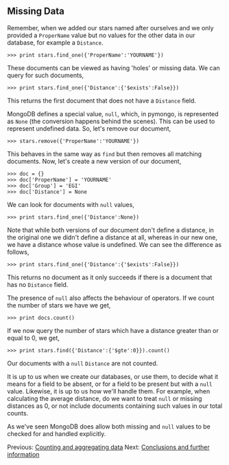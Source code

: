 ## Missing Data

Remember, when we added our stars named after ourselves and we only provided a `ProperName` value but no values for the other data in our database, for example a `Distance`. 

    >>> print stars.find_one({'ProperName':'YOURNAME'})

These documents can be viewed as having 'holes' or missing data. We can query for such documents,

    >>> print stars.find_one({'Distance':{'$exists':False}})

This returns the first document that does not have a `Distance` field.

MongoDB defines a special value, `null`, which, in pymongo, is represented as `None` (the conversion happens behind the scenes). This can be used to represent undefined data. So, let's remove our document,

    >>> stars.remove({'ProperName':'YOURNAME'})

This behaves in the same way as `find` but then removes all matching documents. Now, let's create a new version of our document,

    >>> doc = {}
    >>> doc['ProperName'] = 'YOURNAME'
    >>> doc['Group'] = 'EGI'
    >>> doc['Distance'] = None

We can look for documents with `null` values,

    >>> print stars.find_one({'Distance':None})

Note that while both versions of our document don't define a distance, in the original one we didn't define a distance at all, whereas in our new one, we have a distance whose value is undefined. We can see the difference as follows,

    >>> print stars.find_one({'Distance':{'$exists':False}})

This returns no document as it only succeeds if there is a document that has no `Distance` field.

The presence of `null` also affects the behaviour of operators. If we count the number of stars we have we get,

    >>> print docs.count()

If we now query the number of stars which have a distance greater than or equal to 0, we get,

    >>> print stars.find({'Distance':{'$gte':0}}).count()

Our documents with a `null` `Distance` are not counted.

It is up to us when we create our databases, or use them, to decide what it means for a field to be absent, or for a field to be present but with a `null` value. Likewise, it is up to us how we'll handle them. For example, when calculating the average distance, do we want to treat `null` or missing distances as 0, or not include documents containing such values in our total counts.

As we've seen MongoDB does allow both missing and `null` values to be checked for and handled explicitly.

Previous: [Counting and aggregating data](CountAggregate.md) Next: [Conclusions and further information](Conclusion.md)
